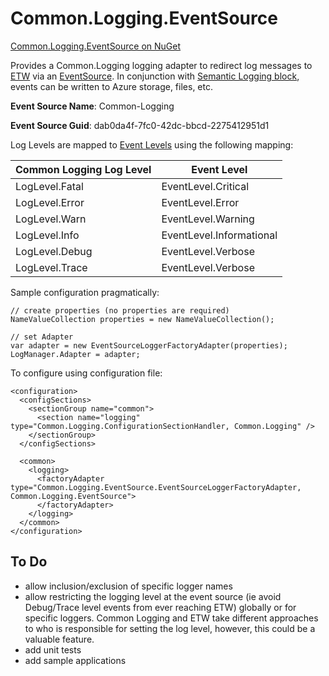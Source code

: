 Common.Logging.EventSource
=========================

[Common.Logging.EventSource on NuGet](https://www.nuget.org/packages/Common.Logging.EventSource/)

Provides a Common.Logging logging adapter to redirect log messages to [ETW](http://msdn.microsoft.com/en-us/library/windows/desktop/bb968803(v=vs.85).aspx) via an [EventSource](http://msdn.microsoft.com/en-us/library/system.diagnostics.tracing.eventsource.aspx).
In conjunction with [Semantic Logging block](http://blogs.msdn.com/b/agile/archive/2013/02/07/embracing-semantic-logging.aspx), events can be written to Azure
storage, files, etc.

**Event Source Name**: Common-Logging

**Event Source Guid**: dab0da4f-7fc0-42dc-bbcd-2275412951d1


Log Levels are mapped to [Event Levels](http://msdn.microsoft.com/en-us/library/system.diagnostics.tracing.eventlevel.aspx) using the following mapping:

| Common Logging Log Level | Event Level              |
|--------------------------|--------------------------|
| LogLevel.Fatal           | EventLevel.Critical      |
| LogLevel.Error           | EventLevel.Error         |
| LogLevel.Warn            | EventLevel.Warning       |
| LogLevel.Info            | EventLevel.Informational |
| LogLevel.Debug           | EventLevel.Verbose       |
| LogLevel.Trace           | EventLevel.Verbose       |

Sample configuration pragmatically:

	// create properties (no properties are required)
	NameValueCollection properties = new NameValueCollection();

	// set Adapter
	var adapter = new EventSourceLoggerFactoryAdapter(properties);
	LogManager.Adapter = adapter;

	
To configure using configuration file:

	<configuration>
	  <configSections>
		<sectionGroup name="common">
		  <section name="logging" type="Common.Logging.ConfigurationSectionHandler, Common.Logging" />
		</sectionGroup>
	  </configSections>

	  <common>
		<logging>
		  <factoryAdapter type="Common.Logging.EventSource.EventSourceLoggerFactoryAdapter, Common.Logging.EventSource">
		  </factoryAdapter>
		</logging>
	  </common>
	</configuration> 

To Do
-----
* allow inclusion/exclusion of specific logger names
* allow restricting the logging level at the event source (ie avoid Debug/Trace level events from ever reaching ETW) globally or for specific loggers.  Common Logging and ETW take different approaches to who is responsible for setting the log level, however, this could be a valuable feature.
* add unit tests
* add sample applications
